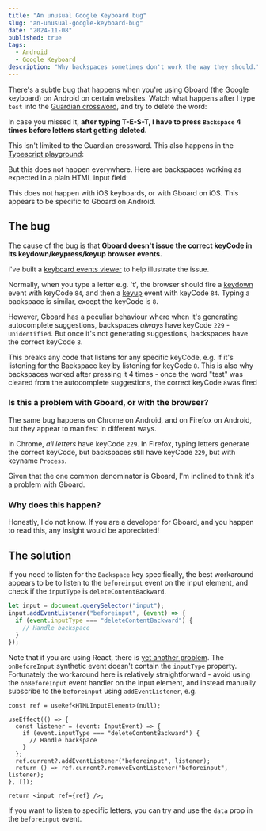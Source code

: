 ```yaml
---
title: "An unusual Google Keyboard bug"
slug: "an-unusual-google-keyboard-bug"
date: "2024-11-08"
published: true
tags:
  - Android
  - Google Keyboard
description: "Why backspaces sometimes don't work the way they should."
---
```


There's a subtle bug that happens when you're using Gboard (the Google keyboard) on Android on certain websites. Watch what happens after I type `test` into the [Guardian crossword](https://www.theguardian.com/crosswords/cryptic/29529), and try to delete the word:

<captioned-video src="/videos/guardian-crossword-bug.mp4" caption="The bug in the Guardian crossword"></captioned-video>

In case you missed it, **after typing T-E-S-T, I have to press `Backspace` 4 times before letters start getting deleted.**

This isn't limited to the Guardian crossword. This also happens in the [Typescript playground](https://www.typescriptlang.org/play/):

<captioned-video src="/videos/typescript-playground-bug.mp4" caption="The bug in the Typescript playground"></captioned-video>

But this does not happen everywhere. Here are backspaces working as expected in a plain HTML input field:

<captioned-video src="/videos/normal-text-box.mp4" caption="Backspaces working as expected in a plain HTML input field"></captioned-video>

This does not happen with iOS keyboards, or with Gboard on iOS. This appears to be specific to Gboard on Android.

## The bug

The cause of the bug is that **Gboard doesn't issue the correct keyCode in its keydown/keypress/keyup browser events.**

I've built a [keyboard events viewer](/projects/key-event-viewer) to help illustrate the issue.

Normally, when you type a letter e.g. 't', the browser should fire a [keydown](https://developer.mozilla.org/en-US/docs/Web/API/Element/keydown_event) event with keyCode `84`, and then a [keyup](https://developer.mozilla.org/en-US/docs/Web/API/Element/keyup_event) event with keyCode `84`. Typing a backspace is similar, except the keyCode is `8`.

<captioned-video src="/videos/desktop-events.mp4" caption="This is on Chrome 130, macOS 15"></captioned-video>

However, Gboard has a peculiar behaviour where when it's generating autocomplete suggestions, backspaces _always_ have keyCode `229` - `Unidentified`. But once it's not generating suggestions, backspaces have the correct keyCode `8`.

<captioned-video src="/videos/gboard-events.mp4" caption="Keyboard events in Gboard"></captioned-video>

This breaks any code that listens for any specific keyCode, e.g. if it's listening for the Backspace key by listening for keyCode `8`. This is also why backspaces worked after pressing it 4 times - once the word "test" was cleared from the autocomplete suggestions, the correct keyCode `8`was fired

### Is this a problem with Gboard, or with the browser?

The same bug happens on Chrome on Android, and on Firefox on Android, but they appear to manifest in different ways.

In Chrome, _all letters_ have keyCode `229`. In Firefox, typing letters generate the correct keyCode, but backspaces still have keyCode `229`, but with keyname `Process`.

Given that the one common denominator is Gboard, I'm inclined to think it's a problem with Gboard.

### Why does this happen?

Honestly, I do not know. If you are a developer for Gboard, and you happen to read this, any insight would be appreciated!

## The solution

If you need to listen for the `Backspace` key specifically, the best workaround appears to be to listen to the `beforeinput` event on the input element, and check if the `inputType` is `deleteContentBackward`.

```js
let input = document.querySelector("input");
input.addEventListener("beforeinput", (event) => {
  if (event.inputType === "deleteContentBackward") {
    // Handle backspace
  }
});
```

Note that if you are using React, there is [yet another problem](https://github.com/facebook/react/issues/11211). The `onBeforeInput` synthetic event doesn't contain the `inputType` property. Fortunately the workaround here is relatively straightforward - avoid using the `onBeforeInput` event handler on the input element, and instead manually subscribe to the `beforeinput` using `addEventListener`, e.g.

```tsx
const ref = useRef<HTMLInputElement>(null);

useEffect(() => {
  const listener = (event: InputEvent) => {
    if (event.inputType === "deleteContentBackward") {
      // Handle backspace
    }
  };
  ref.current?.addEventListener("beforeinput", listener);
  return () => ref.current?.removeEventListener("beforeinput", listener);
}, []);

return <input ref={ref} />;
```

If you want to listen to specific letters, you can try and use the `data` prop in the `beforeinput` event.
